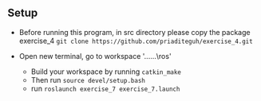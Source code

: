 ## Setup

- Before running this program, in src directory please copy the package exercise_4 ```git clone https://github.com/priaditeguh/exercise_4.git``` 

- Open new terminal, go to workspace '...\...\ros' 
	- Build your workspace by running ```catkin_make```
	- Then run ```source devel/setup.bash```
	- run ```roslaunch exercise_7 exercise_7.launch```
